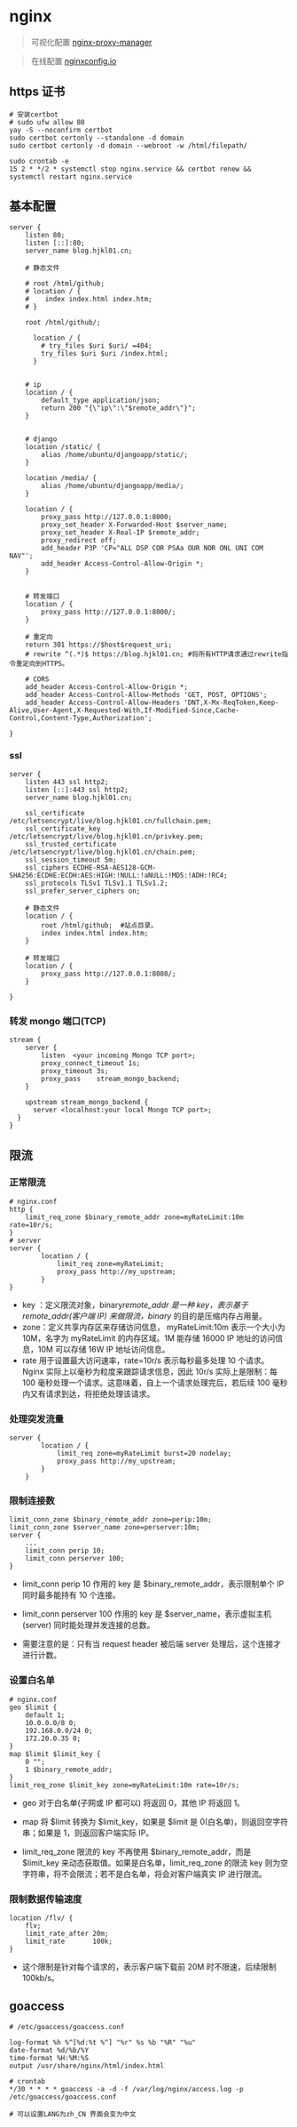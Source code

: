 # nginx

> 可视化配置 [nginx-proxy-manager](https://github.com/NginxProxyManager/nginx-proxy-manager)

> 在线配置 [nginxconfig.io](https://digitalocean.github.io/nginxconfig.io/?global.app.lang=zhCN)

## https 证书

```shell
# 安装certbot
# sudo ufw allow 80
yay -S --noconfirm certbot
sudo certbot certonly --standalone -d domain
sudo certbot certonly -d domain --webroot -w /html/filepath/

sudo crontab -e
15 2 * */2 * systemctl stop nginx.service && certbot renew && systemctl restart nginx.service
```

## 基本配置

```shell
server {
    listen 80;
    listen [::]:80;
    server_name blog.hjkl01.cn;

    # 静态文件

    # root /html/github;
    # location / {
    #    index index.html index.htm;
    # }

    root /html/github/;

	  location / {
	  	# try_files $uri $uri/ =404;
	  	try_files $uri $uri /index.html;
	  }


    # ip
    location / {
        default_type application/json;
        return 200 "{\"ip\":\"$remote_addr\"}";
    }


    # django
    location /static/ {
        alias /home/ubuntu/djangoapp/static/;
    }

    location /media/ {
        alias /home/ubuntu/djangoapp/media/;
    }

    location / {
        proxy_pass http://127.0.0.1:8000;
        proxy_set_header X-Forwarded-Host $server_name;
        proxy_set_header X-Real-IP $remote_addr;
        proxy_redirect off;
        add_header P3P 'CP="ALL DSP COR PSAa OUR NOR ONL UNI COM NAV"';
        add_header Access-Control-Allow-Origin *;
    }


    # 转发端口
    location / {
        proxy_pass http://127.0.0.1:8000/;
    }

    # 重定向
    return 301 https://$host$request_uri;
    # rewrite ^(.*)$ https://blog.hjkl01.cn; #将所有HTTP请求通过rewrite指令重定向到HTTPS。

    # CORS
    add_header Access-Control-Allow-Origin *;
    add_header Access-Control-Allow-Methods 'GET, POST, OPTIONS';
    add_header Access-Control-Allow-Headers 'DNT,X-Mx-ReqToken,Keep-Alive,User-Agent,X-Requested-With,If-Modified-Since,Cache-Control,Content-Type,Authorization';

}
```

### ssl

```shell
server {
    listen 443 ssl http2;
    listen [::]:443 ssl http2;
    server_name blog.hjkl01.cn;

    ssl_certificate /etc/letsencrypt/live/blog.hjkl01.cn/fullchain.pem;
    ssl_certificate_key /etc/letsencrypt/live/blog.hjkl01.cn/privkey.pem;
    ssl_trusted_certificate /etc/letsencrypt/live/blog.hjkl01.cn/chain.pem;
    ssl_session_timeout 5m;
    ssl_ciphers ECDHE-RSA-AES128-GCM-SHA256:ECDHE:ECDH:AES:HIGH:!NULL:!aNULL:!MD5:!ADH:!RC4;
    ssl_protocols TLSv1 TLSv1.1 TLSv1.2;
    ssl_prefer_server_ciphers on;

    # 静态文件
    location / {
        root /html/github;  #站点目录。
        index index.html index.htm;
    }

    # 转发端口
    location / {
        proxy_pass http://127.0.0.1:8080/;
    }

}
```

### 转发 mongo 端口(TCP)

```shell
stream {
    server {
        listen  <your incoming Mongo TCP port>;
        proxy_connect_timeout 1s;
        proxy_timeout 3s;
        proxy_pass    stream_mongo_backend;
    }

    upstream stream_mongo_backend {
      server <localhost:your local Mongo TCP port>;
  }
}
```

## 限流

### 正常限流

```shell
# nginx.conf
http {
    limit_req_zone $binary_remote_addr zone=myRateLimit:10m rate=10r/s;
}
# server
server {
        location / {
            limit_req zone=myRateLimit;
            proxy_pass http://my_upstream;
        }
}
```

- key ：定义限流对象，binary*remote_addr 是一种 key，表示基于 remote_addr(客户端 IP) 来做限流，binary* 的目的是压缩内存占用量。
- zone：定义共享内存区来存储访问信息， myRateLimit:10m 表示一个大小为 10M，名字为 myRateLimit 的内存区域。1M 能存储 16000 IP 地址的访问信息，10M 可以存储 16W IP 地址访问信息。
- rate 用于设置最大访问速率，rate=10r/s 表示每秒最多处理 10 个请求。Nginx 实际上以毫秒为粒度来跟踪请求信息，因此 10r/s 实际上是限制：每 100 毫秒处理一个请求。这意味着，自上一个请求处理完后，若后续 100 毫秒内又有请求到达，将拒绝处理该请求。

### 处理突发流量

```shell
server {
        location / {
            limit_req zone=myRateLimit burst=20 nodelay;
            proxy_pass http://my_upstream;
        }
    }
```

### 限制连接数

```shell
limit_conn_zone $binary_remote_addr zone=perip:10m;
limit_conn_zone $server_name zone=perserver:10m;
server {
    ...
    limit_conn perip 10;
    limit_conn perserver 100;
}
```

- limit_conn perip 10 作用的 key 是 $binary_remote_addr，表示限制单个 IP 同时最多能持有 10 个连接。

- limit_conn perserver 100 作用的 key 是 $server_name，表示虚拟主机(server) 同时能处理并发连接的总数。

- 需要注意的是：只有当 request header 被后端 server 处理后，这个连接才进行计数。

### 设置白名单

```shell
# nginx.conf
geo $limit {
    default 1;
    10.0.0.0/8 0;
    192.168.0.0/24 0;
    172.20.0.35 0;
}
map $limit $limit_key {
    0 "";
    1 $binary_remote_addr;
}
limit_req_zone $limit_key zone=myRateLimit:10m rate=10r/s;
```

- geo 对于白名单(子网或 IP 都可以) 将返回 0，其他 IP 将返回 1。

- map 将 $limit 转换为 $limit_key，如果是 $limit 是 0(白名单)，则返回空字符串；如果是 1，则返回客户端实际 IP。

- limit_req_zone 限流的 key 不再使用 $binary_remote_addr，而是 $limit_key 来动态获取值。如果是白名单，limit_req_zone 的限流 key 则为空字符串，将不会限流；若不是白名单，将会对客户端真实 IP 进行限流。

### 限制数据传输速度

```shell
location /flv/ {
    flv;
    limit_rate_after 20m;
    limit_rate       100k;
}
```

- 这个限制是针对每个请求的，表示客户端下载前 20M 时不限速，后续限制 100kb/s。

## goaccess

```shell
# /etc/goaccess/goaccess.conf

log-format %h %^[%d:%t %^] "%r" %s %b "%R" "%u"
date-format %d/%b/%Y
time-format %H:%M:%S
output /usr/share/nginx/html/index.html

# crontab
*/30 * * * * goaccess -a -d -f /var/log/nginx/access.log -p /etc/goaccess/goaccess.conf

# 可以设置LANG为zh_CN 界面会变为中文
```
